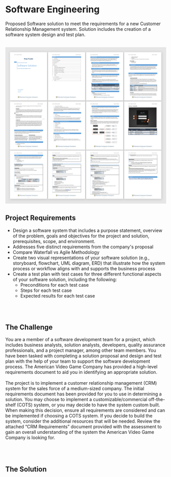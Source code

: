 # Software Engineering
Proposed Software solution to meet the requirements for a new Customer Relationship Management system. Solution includes the creation of a software system design and test plan.
<br><br>

<img src="SoftwareSolution.png">

<h2>Project Requirements</h2>
<ul>
  <li>Design a software system that includes a purpose statement, overview of the problem, goals and objectives for the project and solution, prerequisites, scope, and environment.</li>
  <li>Addresses five distinct requirements from the company's proposal</li>
  <li>Compare Waterfall vs Agile Methodology</li>
  <li>Create two visual representations of your software solution (e.g., storyboard, flowchart, UML diagram, ERD) that illustrate how the system process or workflow aligns with and supports the business process</li>
  <li>Create a test plan with test cases for three different functional aspects of your software solution, including the following:
    <ul class="square">
      <li>Preconditions for each  test case</li>
      <li>Steps for each  test case</li>
      <li>Expected results for each test case</li>
    </ul>
</ul>
<br><br>

<h2>The Challenge</h2>
  <p>You are a member of a software development team for a project, which includes business analysts, solution analysts, developers, quality assurance professionals, and a project manager, among other team members. You have been tasked with completing a solution proposal and design and test plan with the help of your team to support the software development process. The American Video Game Company has provided a high-level requirements document to aid you in identifying an appropriate solution.
<br><br>
The project is to implement a customer relationship management (CRM) system for the sales force of a medium-sized company. The initial requirements document has been provided for you to use in determining a solution. You may choose to implement a customizable/commercial off-the-shelf (COTS) system, or you may decide to have the system custom built. When making this decision, ensure all requirements are considered and can be implemented if choosing a COTS system. If you decide to build the system, consider the additional resources that will be needed. Review the attached “CRM Requirements” document provided with the assessment to gain an overall understanding of the system the American Video Game Company is looking for.</p>
<br><br>

<h2>The Solution</h2>
<ul>
  </li></li>
</ul>
